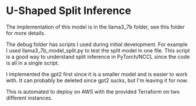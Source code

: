 # U-Shaped Split Inference


The implementation of this model is in the llama3_7b folder, see this folder for more details. 

The debug folder has scripts I used during initial development.  For example I used llama3_7b_model_split.py to test the split model in one file.  This script is a good way to understand split inference in PyTorch/NCCL since the code is all in a single script.  

I implemented the gpt2 first since it is a smaller model and is easier to work with. It can probably be deleted since gpt2 sucks, but I'm leaving it for now. 

This is automated to deploy on AWS with the provided Terraform on two different instances. 

[comment]: <img src="llama3_7b/client/frontend/image.jpg" alt="Alt text"  style="max-width:40%; height:auto;">
